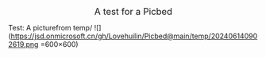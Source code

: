 <center><font size = 4> A test for a Picbed </font></center>

Test: A picturefrom temp/
![](https://jsd.onmicrosoft.cn/gh/Lovehuilin/Picbed@main/temp/202406140902619.png =600×600)
